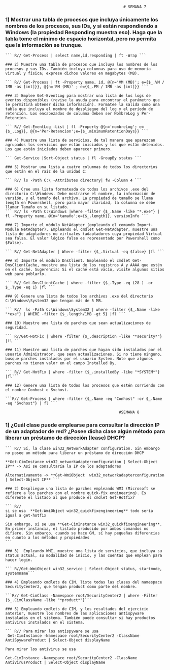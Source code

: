                                                         # SEMANA 7
	
  ### 1) Mostrar una tabla de procesos que incluya únicamente los nombres de los procesos, sus IDs, y si están respondiendo a Windows (la propiedad Responding muestra eso). Haga que la tabla tome el mínimo de espacio horizontal, pero no permita que la información se trunque.
	
	``` R// Get-Process | select name,id,responding | ft -Wrap ```
	
	### 2) Muestre una tabla de procesos que incluya los nombres de los procesos y sus IDs. También incluya columnas para uso de memoria virtual y física; exprese dichos valores en megabytes (MB).

	``` R// Get-Process | ft -Property name, id, @{n='VM (MB)'; e={$_.VM / 1MB -as [int]}}, @{n='PM (MB)' ; e={$_.PM / 1MB -as [int]}} ```
	
	### 3) Emplee Get-EventLog para mostrar una lista de los logs de eventos disponibles (revise la ayuda para encontrar el parámetro que le permitirá obtener dicha información). Formatee la salida como una tabla que incluya el nombre de despliegue del log y el período de retención. Los encabezados de columna deben ser NombreLog y Per-Retencion.

	``` R// Get-EventLog -List | fl -Property @{n='nombreLog'; e={$_.Log}}, @{n='Per-Retencion';e={$_.minimumRetentionDays}} ```
	
	### 4) Muestre una lista de servicios, de tal manera que aparezcan agrupados los servicios que están iniciados y los que están detenidos. Los que están iniciados deben aparecer primero.
	
	``` Get-Service |Sort-Object status | fl -GroupBy status ```
	
	### 5) Mostrar una lista a cuatro columnas de todos los directorios que están en el raíz de la unidad C:

	``` R// ls -Path C:\ -Attributes directory| fw -Column 4 ```
	
	### 6) Cree una lista formateada de todos los archivos .exe del directorio C:\Windows. Debe mostrarse el nombre, la información de versión, y el tamaño del archivo. La propiedad de tamaño se llama length en Powershell, pero para mayor claridad, la columna se debe llamar Tamaño en su listado.
	``` R// ls -Path C:\Windows |where -filter {$_.Name -like "*.exe"} | fl -Property name, @{n='tamaño';e={$_.length}}, versionInfo ```

	### 7) Importe el módulo NetAdapter (empleando el comando Import-Module NetAdapter). Empleando el cmdlet Get-NetAdapter, muestre una lista de adaptadores no virtuales (adaptadores cuya propiedad Virtual sea falsa. El valor lógico falso es representado por Powershell como $False).
	
	``` R// Get-NetAdapter | Where -filter {$_.Virtual -eq $false} |fl ```
	
	### 8) Importe el módulo DnsClient. Empleando el cmdlet Get-DnsClientCache, muestre una lista de los registros A y AAAA que estén en el caché. Sugerencia: Si el caché está vacío, visite algunos sitios web para poblarlo.
	
	``` R// Get-DnsClientCache | where -filter {$_.Type -eq (28 ) -or $_.Type -eq 1} |fl ```
	
	### 9) Genere una lista de todos los archivos .exe del directorio C:\Windows\System32 que tengan más de 5 MB.

	``` R//  ls -Path C:\Windows\System32 | where -filter {$_.Name -like "*exe"} | WHERE -filter {$_.length/1MB -gt 5} |fl ```
	
	### 10) Muestre una lista de parches que sean actualizaciones de seguridad.

	``` R//Get-HotFix | where -filter {$_.description -like "*security*"} |fl ```
	
	### 11) Muestre una lista de parches que hayan sido instalados por el usuario Administrador, que sean actualizaciones. Si no tiene ninguno, busque parches instalados por el usuario System. Note que algunos parches no tienen valor en el campo Installed By.
	
	``` R// Get-HotFix | where -filter {$_.installedBy -like "*SYSTEM*"} |fl```
	
	### 12) Genere una lista de todos los procesos que estén corriendo con el nombre Conhost o Svchost.
	
	```R// Get-Process | where -filter {$_.Name -eq "Conhost" -or $_.Name -eq "Svchost"} | fl ```
  
                                                      #SEMANA 8
### 1) ¿Cuál clase puede emplearse para consultar la dirección IP de un adaptador de red? ¿Posee dicha clase algún método para liberar un préstamo de dirección (lease) DHCP?

	``` R// Sí, la clase win32_NetworkAdapter configuration. Sin embargo no posee un método para liberar un préstamo de dirección DHCP
	
	**Get-CimInstance win32_networkadapterconfiguration | Select-Object IP** -> Así se consultaría la IP de los adaptadores
	
	Alternativamente -> **Get-WmiObject  win32_networkadapterconfiguration | Select-Object IP** ```
	
	### 2) Despliegue una lista de parches empleando WMI (Microsoft se refiere a los parches con el nombre quick-fix engineering). Es diferente el listado al que produce el cmdlet Get-Hotfix?
	
	``` R//
	si se usa  **Get-WmiObject win32_quickfixengineering** todo sería igual a get-hotfix
	
	Sin embargo, si se usa **Get-CimInstance win32_quickfixengineering**. En primer instancia, el listado producido por ambos comandos no difiere. Sin embargo, cuando se hace GM, sí hay pequeñas diferencias en cuanto a los métodos y propiedades
	```
	
	### 3)  Empleando WMI, muestre una lista de servicios, que incluya su status actual, su modalidad de inicio, y las cuentas que emplean para hacer login.
	
	``` R//Get-WmiObject win32_service | Select-Object status, startmode, systemname```
	
	### 4) Empleando cmdlets de CIM, liste todas las clases del namespace SecurityCenter2, que tengan product como parte del nombre.

	```R// Get-CimClass -Namespace root/SecurityCenter2 | where -Filter {$_.CimClassName -like "*product*"}```
	
	### 5) Empleando cmdlets de CIM, y los resultados del ejercicio anterior, muestre los nombres de las aplicaciones antispyware instaladas en el sistema. También puede consultar si hay productos antivirus instalados en el sistema.
	
	``` R// Para mirar los antispyware se usa
	 Get-CimInstance -Namespace root/SecurityCenter2 -ClassName AntiSpywareProduct | Select-Object displayName
	
	Para mirar los antivirus se usa
	
	Get-CimInstance -Namespace root/SecurityCenter2 -ClassName AntiVirusProduct | Select-Object displayName
 ```
